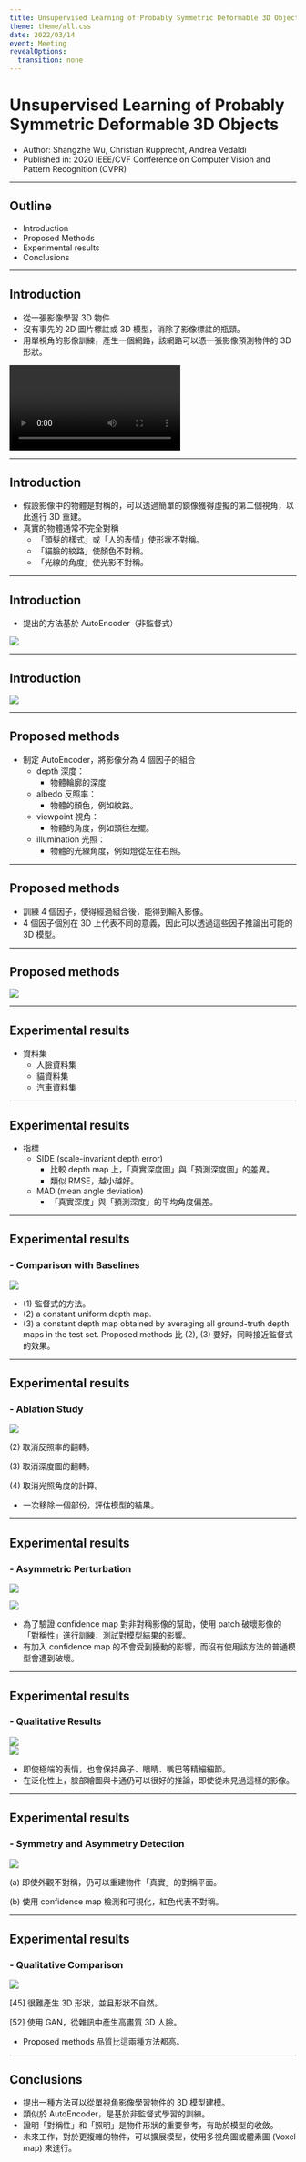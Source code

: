 ```yaml
---
title: Unsupervised Learning of Probably Symmetric Deformable 3D Objects
theme: theme/all.css
date: 2022/03/14
event: Meeting
revealOptions:
  transition: none
---
```

# Unsupervised Learning of Probably Symmetric Deformable 3D Objects

- Author: Shangzhe Wu, Christian Rupprecht, Andrea Vedaldi
- Published in: 2020 IEEE/CVF Conference on Computer Vision and Pattern Recognition (CVPR)

---

## Outline

- Introduction
- Proposed Methods
- Experimental results
- Conclusions

---

## Introduction

- 從一張影像學習 3D 物件
- 沒有事先的 2D 圖片標註或 3D 模型，消除了影像標註的瓶頸。
- 用單視角的影像訓練，產生一個網路，該網路可以憑一張影像預測物件的 3D 形狀。

<div class="w-50">
  <video controls="controls" autoplay="autoplay" loop>
      <source src="attachments/2022-03-19-06-41-00.mp4">
  </video>
</div>

----

## Introduction

- 假設影像中的物體是對稱的，可以透過簡單的鏡像獲得虛擬的第二個視角，以此進行 3D 重建。
- 真實的物體通常不完全對稱
  - 「頭髮的樣式」或「人的表情」使形狀不對稱。
  - 「貓臉的紋路」使顏色不對稱。
  - 「光線的角度」使光影不對稱。

----

## Introduction

- 提出的方法基於 AutoEncoder（非監督式）

![](attachments/2022-03-19-05-48-34.png)

----

## Introduction

![](attachments/2022-03-19-05-47-53.png)

---

## Proposed methods

- 制定 AutoEncoder，將影像分為 4 個因子的組合
  - depth 深度：
    - 物體輪廓的深度
  - albedo 反照率：
    - 物體的顏色，例如紋路。
  - viewpoint 視角：
    - 物體的角度，例如頭往左擺。
  - illumination 光照：
    - 物體的光線角度，例如燈從左往右照。

----

## Proposed methods

- 訓練 4 個因子，使得經過組合後，能得到輸入影像。
- 4 個因子個別在 3D 上代表不同的意義，因此可以透過這些因子推論出可能的 3D 模型。

----

## Proposed methods

![](attachments/2022-03-19-05-50-09.png)

---

## Experimental results

- 資料集
  - 人臉資料集
  - 貓資料集
  - 汽車資料集

----

## Experimental results

- 指標
  - SIDE (scale-invariant depth error)
    - 比較 depth map 上，「真實深度圖」與「預測深度圖」的差異。
    - 類似 RMSE，越小越好。
  - MAD (mean angle deviation)
    - 「真實深度」與「預測深度」的平均角度偏差。

----

## Experimental results <!-- .element: class="mb-0" -->
### - Comparison with Baselines <!-- .element: class="fs-1 text-start" -->

![](attachments/2022-03-19-05-56-22.png)

- (1) 監督式的方法。 <!-- .element: class="fs-5 list-unstyled" -->
- (2) a constant uniform depth map. <!-- .element: class="fs-5 list-unstyled" -->
- (3) a constant depth map obtained by averaging all ground-truth depth maps in the test set.
Proposed methods 比 (2), (3) 要好，同時接近監督式的效果。 <!-- .element: class="fs-5 list-unstyled" -->

----

## Experimental results <!-- .element: class="mb-0" -->
### - Ablation Study <!-- .element: class="fs-1 text-start" -->

![](attachments/2022-03-19-06-15-57.png)

(2) 取消反照率的翻轉。 <!-- .element: class="fs-5 my-0" -->

(3) 取消深度圖的翻轉。 <!-- .element: class="fs-5 my-0" -->

(4) 取消光照角度的計算。 <!-- .element: class="fs-5 my-0" -->

- 一次移除一個部份，評估模型的結果。 <!-- .element: class="fs-4 mt-5" -->

----

## Experimental results <!-- .element: class="mb-0" -->
### - Asymmetric Perturbation <!-- .element: class="fs-1 text-start" -->

![](attachments/2022-03-19-06-24-05.png)

<div class="row">
  <div class="col-6">
    <img src="attachments/2022-03-19-06-24-19.png">
  </div>
  <div class="col-6 fs-5">
    <ul>
      <li>為了驗證 confidence map 對非對稱影像的幫助，使用 patch 破壞影像的「對稱性」進行訓練，測試對模型結果的影響。</li>
      <li>有加入 confidence map 的不會受到擾動的影響，而沒有使用該方法的普通模型會遭到破壞。</li>
    </ul>
  </div>
</div>

----

## Experimental results <!-- .element: class="mb-0" -->
### - Qualitative Results <!-- .element: class="fs-1 text-start" -->

<div class="row">
  <div class="col-6">
    <img src="attachments/2022-03-19-06-32-22.png">
  </div>
  <div class="col-6 fs-5">
    <img src="attachments/2022-03-19-06-32-48.png">
    <ul>
      <li>即使極端的表情，也會保持鼻子、眼睛、嘴巴等精細細節。</li>
      <li>在泛化性上，臉部繪圖與卡通仍可以很好的推論，即使從未見過這樣的影像。</li>
    </ul>
  </div>
</div>

----

## Experimental results <!-- .element: class="mb-0" -->
### - Symmetry and Asymmetry Detection <!-- .element: class="fs-1 text-start" -->

![](attachments/2022-03-19-06-34-02.png)

(a) 即使外觀不對稱，仍可以重建物件「真實」的對稱平面。 <!-- .element: class="fs-5 my-0" -->

(b) 使用 confidence map 檢測和可視化，紅色代表不對稱。 <!-- .element: class="fs-5 my-0" -->

----

## Experimental results <!-- .element: class="mb-0" -->
### - Qualitative Comparison <!-- .element: class="fs-1 text-start" -->

![](attachments/2022-03-19-06-36-35.png)

[45] 很難產生 3D 形狀，並且形狀不自然。 <!-- .element: class="fs-5 my-0" -->

[52] 使用 GAN，從雜訊中產生高畫質 3D 人臉。 <!-- .element: class="fs-5 my-0" -->

- Proposed methods 品質比這兩種方法都高。 <!-- .element: class="fs-5 my-0" -->

---

## Conclusions

- 提出一種方法可以從單視角影像學習物件的 3D 模型建模。
- 類似於 AutoEncoder，是基於非監督式學習的訓練。
- 證明「對稱性」和「照明」是物件形狀的重要參考，有助於模型的收斂。
- 未來工作，對於更複雜的物件，可以擴展模型，使用多視角圖或體素圖 (Voxel map) 來進行。
